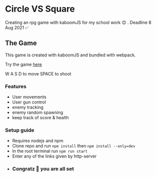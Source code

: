 # Circle VS Square
Creating an rpg game with kaboomJS for my school work  😊 . Deadline 8 Aug 2021 ✅ 

## The Game
This game is created with kaboomJS and bundled with webpack.

Try the game [here](https://www.azzahabie.dev/RPG-game-KaboomJS/)

W A S D to move
SPACE to shoot

### Features
- User movements
- User gun control
- enemy tracking
- enemy random spawning
- keep track of score & health

### Setup guide
- Requires nodejs and npm
- Clone repo and run `npm install` then `npm install --only=dev`
- In the root terminal run `npm run start`
- Enter any of the links given by http-server
- ### Congratz 🎉 you are all set
